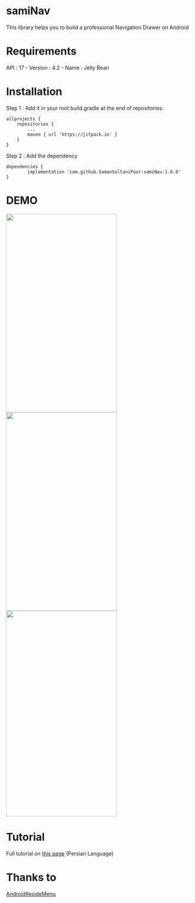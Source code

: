 # samiNav
This library helps you to build a professional Navigation Drawer on Android

# Requirements
API : 17 - Version : 4.2 - Name : Jelly Bean


# Installation
Step 1 : Add it in your root build.gradle at the end of repositories:

	allprojects {
		repositories {
			...
			maven { url 'https://jitpack.io' }
		}
	}
Step 2 : Add the dependency

	dependencies {
	        implementation 'com.github.SamanSoltaniPoor:samiNav:1.0.0'
	}



	
# DEMO
<img src="https://dl.hamyarandroid.com/library/358/samiNav.gif" width="300" height="536" />
<img src="https://dl.hamyarandroid.com/library/358/samiNav_Custom.png" width="300" height="536" />
<img src="https://dl.hamyarandroid.com/library/358/samiNav_3D.gif" width="300" height="555" />


# Tutorial
Full tutorial on [this page](https://hamyarandroid.com/tutorial/course-of-working-with-the-sami-nav-library)
(Persian Language)


# Thanks to 
[AndroidResideMenu](https://github.com/SpecialCyCi/AndroidResideMenu)
